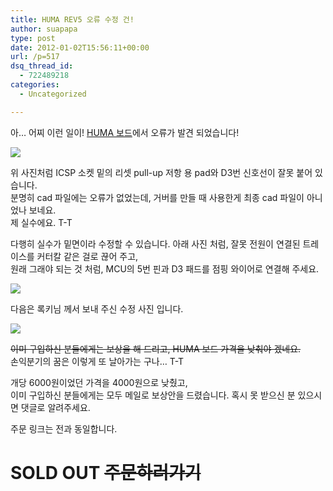 ```yaml
---
title: HUMA REV5 오류 수정 건!
author: suapapa
type: post
date: 2012-01-02T15:56:11+00:00
url: /p=517
dsq_thread_id:
  - 722489218
categories:
  - Uncategorized

---
```

아&#8230; 어찌 이런 일이! [HUMA 보드](?p=498)에서 오류가 발견 되었습니다!

![](https://homin.dev/asset/blog/2012/01/HUMA_failfix_01.jpg)

위 사진처럼 ICSP 소켓 밑의 리셋 pull-up 저항 용 pad와 D3번 신호선이 잘못 붙어 있습니다.  
분명히 cad 파일에는 오류가 없었는데, 거버를 만들 때 사용한게 최종 cad 파일이 아니었나 보네요.  
제 실수에요. T-T



다행히 실수가 밑면이라 수정할 수 있습니다. 아래 사진 처럼, 잘못 전원이 연결된 트레이스를 커터칼 같은 걸로 끊어 주고,  
원래 그래야 되는 것 처럼, MCU의 5번 핀과 D3 패드를 점핑 와이어로 연결해 주세요.

![](https://homin.dev/asset/blog/2012/01/HUMA_failfix_02.jpg)

다음은 록키님 께서 보내 주신 수정 사진 입니다.

![](https://homin.dev/asset/blog/2012/01/HUMA_failfix_03.jpg)

<del datetime="2012-01-04T06:48:37+00:00">이미 구입하신 분들에게는 보상을 해 드리고, HUMA 보드 가격을 낮춰야 겠네요.</del>  
손익분기의 꿈은 이렇게 또 날아가는 구나&#8230; T-T

개당 6000원이었던 가격을 4000원으로 낮췄고,  
이미 구입하신 분들에게는 모두 메일로 보상안을 드렸습니다. 혹시 못 받으신 분 있으시면 댓글로 알려주세요.

주문 링크는 전과 동일합니다.

# SOLD OUT  <del>주문하러가기 </del>

<!--
[주문하러가기 <- 클릭](https://docs.google.com/spreadsheet/viewform?hl=en_US&formkey=dDB2VU1xUDNhejhDMm5VNzFJczdva2c6MQ#gid=0)
-->